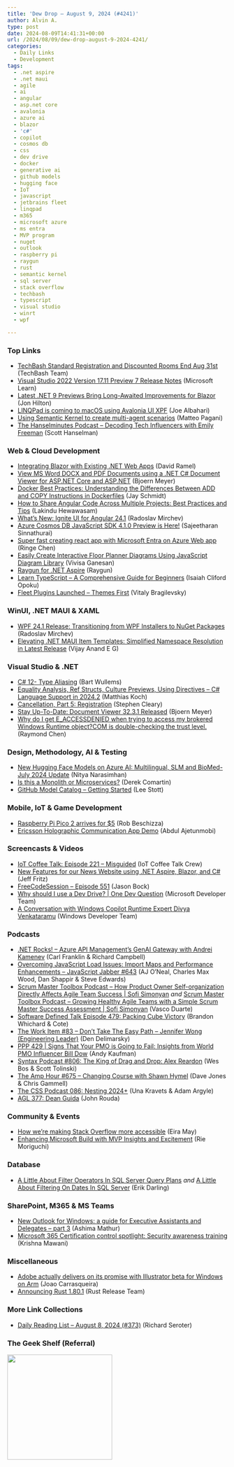 ```yaml
---
title: 'Dew Drop – August 9, 2024 (#4241)'
author: Alvin A.
type: post
date: 2024-08-09T14:41:31+00:00
url: /2024/08/09/dew-drop-august-9-2024-4241/
categories:
  - Daily Links
  - Development
tags:
  - .net aspire
  - .net maui
  - agile
  - ai
  - angular
  - asp.net core
  - avalonia
  - azure ai
  - blazor
  - 'c#'
  - copilot
  - cosmos db
  - css
  - dev drive
  - docker
  - generative ai
  - github models
  - hugging face
  - IoT
  - javascript
  - jetbrains fleet
  - linqpad
  - m365
  - microsoft azure
  - ms entra
  - MVP program
  - nuget
  - outlook
  - raspberry pi
  - raygun
  - rust
  - semantic kernel
  - sql server
  - stack overflow
  - techbash
  - typescript
  - visual studio
  - winrt
  - wpf

---
```

### <a name="top"></a>Top Links

  * <a href="https://vlqh-zgph.campaign-view.com/ua/viewinbrowser?od=3z5b1449310f71294fafc3d35955582e56a7fc9cec01fb440bc3cc8ba398aa18db&rd=1e7349b9853a9ab1&sd=1e7349b9853a9189&n=11699e4c27240bf&mrd=1e7349b9853a9175&m=1" target="_blank" rel="noopener">TechBash Standard Registration and Discounted Rooms End Aug 31st</a> (TechBash Team)
  * <a href="https://learn.microsoft.com/en-us/visualstudio/releases/2022/release-notes-preview" target="_blank" rel="noopener">Visual Studio 2022 Version 17.11 Preview 7 Release Notes</a> (Microsoft Learn)
  * <a href="https://www.telerik.com/blogs/latest-net-9-previews-bring-long-awaited-improvements-blazor" target="_blank" rel="noopener">Latest .NET 9 Previews Bring Long-Awaited Improvements for Blazor</a> (Jon Hilton)
  * <a href="https://x.com/linqpad/status/1820379112651026587" target="_blank" rel="noopener">LINQPad is coming to macOS using Avalonia UI XPF</a> (Joe Albahari)
  * <a href="https://www.developerscantina.com/p/semantic-kernel-multiagents/" target="_blank" rel="noopener">Using Semantic Kernel to create multi-agent scenarios</a> (Matteo Pagani)
  * <a href="https://www.hanselminutes.com/957/decoding-tech-influencers-with-emily-freeman" target="_blank" rel="noopener">The Hanselminutes Podcast &#8211; Decoding Tech Influencers with Emily Freeman</a> (Scott Hanselman)



### <a name="web"></a>Web & Cloud Development

  * <a href="https://visualstudiomagazine.com/Articles/2024/08/07/Integrating-Blazor-with-Existing-,-d-,NET-Web-Apps.aspx" target="_blank" rel="noopener">Integrating Blazor with Existing .NET Web Apps</a> (David Ramel)
  * <a href="https://www.textcontrol.com/blog/2024/08/08/view-ms-word-docx-and-pdf-documents-using-a-net-csharp-document-viewer-for-aspnet-core-and-aspnet/" target="_blank" rel="noopener">View MS Word DOCX and PDF Documents using a .NET C# Document Viewer for ASP.NET Core and ASP.NET</a> (Bjoern Meyer)
  * <a href="https://www.docker.com/blog/docker-best-practices-understanding-the-differences-between-add-and-copy-instructions-in-dockerfiles/" target="_blank" rel="noopener">Docker Best Practices: Understanding the Differences Between ADD and COPY Instructions in Dockerfiles</a> (Jay Schmidt)
  * <a href="https://www.syncfusion.com/blogs/post/share-angular-code-across-projects?utm_source=alvinashcraft&utm_medium=email&utm_campaign=alvinashcraft_blog_edmaug24" target="_blank" rel="noopener">How to Share Angular Code Across Multiple Projects: Best Practices and Tips</a> (Lakindu Hewawasam)
  * <a href="https://www.infragistics.com/community/blogs/b/infragistics/posts/ignite-ui-24-1" target="_blank" rel="noopener">What&#8217;s New: Ignite UI for Angular 24.1</a> (Radoslav Mirchev)
  * <a href="https://devblogs.microsoft.com/cosmosdb/azure-cosmos-db-javascript-sdk-4-1-0-preview-is-here/" target="_blank" rel="noopener">Azure Cosmos DB JavaScript SDK 4.1.0 Preview is Here!</a> (Sajeetharan Sinnathurai)
  * <a href="https://techcommunity.microsoft.com/t5/apps-on-azure-blog/super-fast-creating-react-app-with-microsoft-entra-on-azure-web/ba-p/4213815" target="_blank" rel="noopener">Super fast creating react app with Microsoft Entra on Azure Web app</a> (Ringe Chen)
  * <a href="https://www.syncfusion.com/blogs/post/floor-planner-diagrams-in-javascript?utm_source=alvinashcraft&utm_medium=email&utm_campaign=alvinashcraft_blog_edmaug24" target="_blank" rel="noopener">Easily Create Interactive Floor Planner Diagrams Using JavaScript Diagram Library</a> (Vivisa Ganesan)
  * <a href="https://raygun.com/raygun-for-net-aspire" target="_blank" rel="noopener">Raygun for .NET Aspire</a> (Raygun)
  * <a href="https://www.freecodecamp.org/news/typescript-for-beginners-guide/" target="_blank" rel="noopener">Learn TypeScript – A Comprehensive Guide for Beginners</a> (Isaiah Cliford Opoku)
  * <a href="https://blog.jetbrains.com/fleet/2024/08/fleet-plugins-themes-first/" target="_blank" rel="noopener">Fleet Plugins Launched – Themes First</a> (Vitaly Bragilevsky)



### <a name="silverlight"></a>WinUI, .NET MAUI & XAML

  * <a href="https://www.infragistics.com/community/blogs/b/infragistics/posts/wpf-24-1-release" target="_blank" rel="noopener">WPF 24.1 Release: Transitioning from WPF Installers to NuGet Packages</a> (Radoslav Mirchev)
  * <a href="https://egvijayanand.in/2024/08/09/working-with-dotnet-maui-item-templates-on-cli-and-vs-code/" target="_blank" rel="noopener">Elevating .NET MAUI Item Templates: Simplified Namespace Resolution in Latest Release</a> (Vijay Anand E G)



### <a name="dotnet"></a>Visual Studio & .NET

  * <a href="https://bartwullems.blogspot.com/2024/08/c-12-type-aliasing.html" target="_blank" rel="noopener">C# 12- Type Aliasing</a> (Bart Wullems)
  * <a href="https://blog.jetbrains.com/dotnet/2024/08/08/equality-analysis-ref-structs-culture-previews-using-directives-csharp-language-support-in-2024-2/" target="_blank" rel="noopener">Equality Analysis, Ref Structs, Culture Previews, Using Directives – C# Language Support in 2024.2</a> (Matthias Koch)
  * <a href="https://blog.stephencleary.com/2024/08/cancellation-5-registration.html" target="_blank" rel="noopener">Cancellation, Part 5: Registration</a> (Stephen Cleary)
  * <a href="https://www.textcontrol.com/blog/2024/08/08/stay-up-to-date-document-viewer-32-3-1-released/" target="_blank" rel="noopener">Stay Up-To-Date: Document Viewer 32.3.1 Released</a> (Bjoern Meyer)
  * <a href="https://devblogs.microsoft.com/oldnewthing/20240808-00/?p=110112" target="_blank" rel="noopener">Why do I get E_ACCESS&shy;DENIED when trying to access my brokered Windows Runtime object?COM is double-checking the trust level.</a> (Raymond Chen)



### <a name="design"></a>Design, Methodology, AI & Testing

  * <a href="https://techcommunity.microsoft.com/t5/ai-ai-platform-blog/new-hugging-face-models-on-azure-ai-multilingual-slm-and-biomed/ba-p/4211881" target="_blank" rel="noopener">New Hugging Face Models on Azure AI: Multilingual, SLM and BioMed- July 2024 Update</a> (Nitya Narasimhan)
  * <a href="https://codeopinion.com/is-this-a-monolith-or-microservices/" target="_blank" rel="noopener">Is this a Monolith or Microservices?</a> (Derek Comartin)
  * <a href="https://techcommunity.microsoft.com/t5/educator-developer-blog/github-model-catalog-getting-started/ba-p/4212711" target="_blank" rel="noopener">GitHub Model Catalog &#8211; Getting Started</a> (Lee Stott)



### <a name="mobile"></a>Mobile, IoT & Game Development

  * <a href="https://boingboing.net/2024/08/08/raspberry-pi-pico-2-arrives-for-5.html" target="_blank" rel="noopener">Raspberry Pi Pico 2 arrives for $5</a> (Rob Beschizza)
  * <a href="https://developer.vonage.com/en/blog/ericsson-holographic-communication-app-demo" target="_blank" rel="noopener">Ericsson Holographic Communication App Demo</a> (Abdul Ajetunmobi)



### <a name="videos"></a>Screencasts & Videos

  * <a href="http://www.youtube.com/watch?v=Dfluxs7ksk8" target="_blank" rel="noopener">IoT Coffee Talk: Episode 221 &#8211; Misguided</a> (IoT Coffee Talk Crew)
  * <a href="http://www.youtube.com/watch?v=PRINQWhvPa8" target="_blank" rel="noopener">New Features for our News Website using .NET Aspire, Blazor, and C#</a> (Jeff Fritz)
  * <a href="http://www.youtube.com/watch?v=SIuzGQPFP94" target="_blank" rel="noopener">FreeCodeSession &#8211; Episode 551</a> (Jason Bock)
  * <a href="http://www.youtube.com/watch?v=M-WLhYQMvGM" target="_blank" rel="noopener">Why should I use a Dev Drive? | One Dev Question</a> (Microsoft Developer Team)
  * <a href="http://www.youtube.com/watch?v=aqJE2tksRMU" target="_blank" rel="noopener">A Conversation with Windows Copilot Runtime Expert Divya Venkataramu</a> (Windows Developer Team)



### <a name="podcasts"></a>Podcasts

  * <a href="https://www.spreaker.com/episode/azure-api-management-s-genai-gateway-with-andrei-kamenev--60951369" target="_blank" rel="noopener">.NET Rocks! &#8211; Azure API Management&#8217;s GenAI Gateway with Andrei Kamenev</a> (Carl Franklin & Richard Campbell)
  * <a href="https://topenddevs.com/podcasts/javascript-jabber/episodes/overcoming-javascript-load-issues-import-maps-and-performance-enhancements-jsj-643#player1?catid=0&trackid=0" target="_blank" rel="noopener">Overcoming JavaScript Load Issues: Import Maps and Performance Enhancements &#8211; JavaScript Jabber #643</a> (AJ O&#8217;Neal, Charles Max Wood, Dan Shappir & Steve Edwards)
  * <a href="https://scrummastertoolbox.libsyn.com/how-product-owner-self-organization-directly-affects-agile-team-success-sofi-simonyan" target="_blank" rel="noopener">Scrum Master Toolbox Podcast &#8211; How Product Owner Self-organization Directly Affects Agile Team Success | Sofi Simonyan</a> _and_ <a href="https://scrummastertoolbox.libsyn.com/growing-healthy-agile-teams-with-a-simple-scrum-master-success-assessment-sofi-simonyan" target="_blank" rel="noopener">Scrum Master Toolbox Podcast &#8211; Growing Healthy Agile Teams with a Simple Scrum Master Success Assessment | Sofi Simonyan</a> (Vasco Duarte)
  * <a href="https://www.softwaredefinedtalk.com/479" target="_blank" rel="noopener">Software Defined Talk Episode 479: Packing Cube Victory</a> (Brandon Whichard & Cote)
  * <a href="https://theworkitem.com/blog/dont-take-the-easy-path-jennifer-wong/" target="_blank" rel="noopener">The Work Item #83 &#8211; Don&#8217;t Take The Easy Path &#8211; Jennifer Wong (Engineering Leader)</a> (Den Delimarsky)
  * <a href="https://peopleandprojectspodcast.libsyn.com/ppp-429-signs-that-your-pmo-is-going-to-fail-insights-from-world-pmo-influencer-bill-dow" target="_blank" rel="noopener">PPP 429 | Signs That Your PMO is Going to Fail: Insights from World PMO Influencer Bill Dow</a> (Andy Kaufman)
  * <a href="https://syntax.fm/806" target="_blank" rel="noopener">Syntax Podcast #806: The King of Drag and Drop: Alex Reardon</a> (Wes Bos & Scott Tolinski)
  * <a href="https://theamphour.com/675-changing-course-with-shawn-hymel/" target="_blank" rel="noopener">The Amp Hour #675 – Changing Course with Shawn Hymel</a> (Dave Jones & Chris Gammell)
  * <a href="http://thecsspodcast.libsyn.com/086-nesting-2024" target="_blank" rel="noopener">The CSS Podcast 086: Nesting 2024+</a> (Una Kravets & Adam Argyle)
  * <a href="https://www.ageekleader.com/agl-377-dean-guida/" target="_blank" rel="noopener">AGL 377: Dean Guida</a> (John Rouda)



### <a name="events"></a>Community & Events

  * <a href="https://stackoverflow.blog/2024/08/09/how-we-re-making-stack-overflow-more-accessible/" target="_blank" rel="noopener">How we’re making Stack Overflow more accessible</a> (Eira May)
  * <a href="https://techcommunity.microsoft.com/t5/microsoft-mvp-communities-blog/enhancing-microsoft-build-with-mvp-insights-and-excitement/ba-p/4211209" target="_blank" rel="noopener">Enhancing Microsoft Build with MVP Insights and Excitement</a> (Rie Moriguchi)



### <a name="sql"></a>Database

  * <a href="https://erikdarling.com/a-little-about-filter-operators-in-sql-server-query-plans/" target="_blank" rel="noopener">A Little About Filter Operators In SQL Server Query Plans</a> _and_ <a href="https://erikdarling.com/a-little-about-filtering-on-dates-in-sql-server/" target="_blank" rel="noopener">A Little About Filtering On Dates In SQL Server</a> (Erik Darling)



### <a name="sp"></a>SharePoint, M365 & MS Teams

  * <a href="https://techcommunity.microsoft.com/t5/outlook-blog/new-outlook-for-windows-a-guide-for-executive-assistants-and/ba-p/4208796" target="_blank" rel="noopener">New Outlook for Windows: a guide for Executive Assistants and Delegates – part 3</a> (Ashima Mathur)
  * <a href="https://devblogs.microsoft.com/microsoft365dev/microsoft-365-certification-control-spotlight-security-awareness-training/" target="_blank" rel="noopener">Microsoft 365 Certification control spotlight: Security awareness training</a> (Krishna Mawani)



### <a name="misc"></a>Miscellaneous

  * <a href="https://www.xda-developers.com/adobe-delivers-promise-illustrator-beta-windows-on-arm/" target="_blank" rel="noopener">Adobe actually delivers on its promise with Illustrator beta for Windows on Arm</a> (Joao Carrasqueira)
  * <a href="https://blog.rust-lang.org/2024/08/08/Rust-1.80.1.html" target="_blank" rel="noopener">Announcing Rust 1.80.1</a> (Rust Release Team)



### <a name="links"></a>More Link Collections

  * <a href="https://seroter.com/2024/08/08/daily-reading-list-august-8-2024-373/" target="_blank" rel="noopener">Daily Reading List – August 8, 2024 (#373)</a> (Richard Seroter)



### <a name="shelf"></a>The Geek Shelf (Referral)

<a href="https://www.amazon.com/dp/1491976705/?tag=amavin-20" target="_blank" rel="noopener"><img loading="lazy" decoding="async" width="240" height="240" style="border: 0px currentcolor; border-image: none; display: inline; background-image: none;" src="https://m.media-amazon.com/images/I/51nk9Pi074L._SS135_.jpg" border="0" /></a>